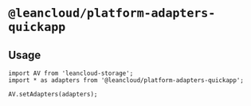 # `@leancloud/platform-adapters-quickapp`

## Usage

```
import AV from 'leancloud-storage';
import * as adapters from '@leancloud/platform-adapters-quickapp';

AV.setAdapters(adapters);
```
